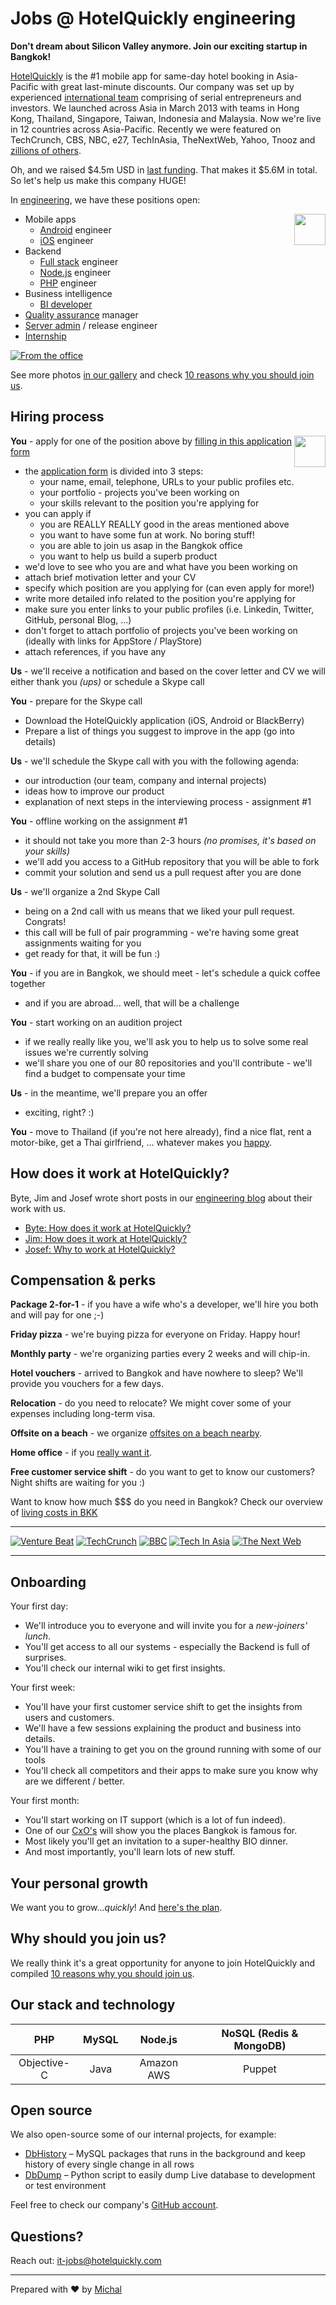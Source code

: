# Jobs @ HotelQuickly engineering

**Don't dream about Silicon Valley anymore. Join our exciting startup in Bangkok!**

[HotelQuickly](http://www.hotelquickly.com) is the #1 mobile app for same-day hotel booking in Asia-Pacific with great last-minute discounts. Our company was set up by experienced [international team](http://www.hotelquickly.com/about-us) comprising of serial entrepreneurs and investors. We launched across Asia in March 2013 with teams in Hong Kong, Thailand, Singapore, Taiwan, Indonesia and Malaysia. Now we're live in 12 countries across Asia-Pacific. Recently we were featured on TechCrunch, CBS, NBC, e27, TechInAsia, TheNextWeb, Yahoo, Tnooz and [zillions of others](http://www.hotelquickly.com/press).

Oh, and we raised $4.5m USD in [last funding](http://techcrunch.com/2014/07/09/hotelquickly-raises-4-5-million-to-double-down-on-last-minute-hotel-booking-in-asia-pacific/). That makes it $5.6M in total. So let's help us make this company HUGE!


In [engineering](http://engineering.hotelquickly.com), we have these positions open:

<img align="right" src="https://raw.githubusercontent.com/HotelQuickly/WeAreHiring/master/images/hq-logo.png" height="50" />

* Mobile apps
  * [Android](https://github.com/HotelQuickly/WeAreHiring/blob/master/open-positions/Android.md) engineer
  * [iOS](https://github.com/HotelQuickly/WeAreHiring/blob/master/open-positions/iOS.md) engineer
* Backend
  * [Full stack](https://github.com/HotelQuickly/WeAreHiring/blob/master/open-positions/Full-stack.md) engineer
  * [Node.js](https://github.com/HotelQuickly/WeAreHiring/blob/master/open-positions/Nodejs.md) engineer
  * [PHP](https://github.com/HotelQuickly/WeAreHiring/blob/master/open-positions/PHP.md) engineer
* Business intelligence
  * [BI developer](https://github.com/HotelQuickly/WeAreHiring/blob/master/open-positions/BI-developer.md)
* [Quality assurance](https://github.com/HotelQuickly/WeAreHiring/blob/master/open-positions/QualityAssurance.md) manager
* [Server admin](https://github.com/HotelQuickly/WeAreHiring/blob/master/open-positions/Server-admin.md) / release engineer
* [Internship](https://github.com/HotelQuickly/WeAreHiring/blob/master/open-positions/Internship.md)

[![From the office](https://raw.githubusercontent.com/HotelQuickly/WeAreHiring/master/images/photos-from-the-office.png)](https://plus.google.com/photos/100392005626903871747/albums/6014406468923735649)

See more photos [in our gallery](https://plus.google.com/photos/100392005626903871747/albums/6014406468923735649) and check [10 reasons why you should join us](https://github.com/HotelQuickly/WeAreHiring/blob/master/additional-info/10-reasons-why-you-should-join-us.md).

## Hiring process

<a href="https://docs.google.com/forms/d/1gGZYgjzAU0rUOCVOqQ_X7dd3x-u8DI8JBmX6QwuZD0k/viewform">
 <img align="right" src="http://admissions.uoregon.edu/sites/all/themes/admissions/images/applynow.gif" height="50" />
</a>

**You** - apply for one of the position above by [filling in this application form](https://docs.google.com/forms/d/1gGZYgjzAU0rUOCVOqQ_X7dd3x-u8DI8JBmX6QwuZD0k/viewform)

* the  [application form](https://docs.google.com/forms/d/1gGZYgjzAU0rUOCVOqQ_X7dd3x-u8DI8JBmX6QwuZD0k/viewform) is divided into 3 steps:
   * your name, email, telephone, URLs to your public profiles etc.
   * your portfolio - projects you've been working on
   * your skills relevant to the position you're applying for
* you can apply if
   * you are REALLY REALLY good in the areas mentioned above
   * you want to have some fun at work. No boring stuff!
   * you are able to join us asap in the Bangkok office
   * you want to help us build a superb product
* we'd love to see who you are and what have you been working on
* attach brief motivation letter and your CV
* specify which position are you applying for (can even apply for more!)
* write more detailed info related to the position you're applying for
* make sure you enter links to your public profiles (i.e. Linkedin, Twitter, GitHub, personal Blog, ...)
* don't forget to attach portfolio of projects you've been working on (ideally with links for AppStore / PlayStore)
* attach references, if you have any


**Us** - we'll receive a notification and based on the cover letter and CV we will either thank you *(ups)* or schedule a Skype call

**You** - prepare for the Skype call

* Download the HotelQuickly application (iOS, Android or BlackBerry)
* Prepare a list of things you suggest to improve in the app (go into details)

**Us** - we'll schedule the Skype call with you with the following agenda:

* our introduction (our team, company and internal projects)
* ideas how to improve our product
* explanation of next steps in the interviewing process - assignment #1

**You** - offline working on the assignment #1

* it should not take you more than 2-3 hours *(no promises, it's based on your skills)*
* we'll add you access to a GitHub repository that you will be able to fork
* commit your solution and send us a pull request after you are done

**Us** - we'll organize a 2nd Skype Call

* being on a 2nd call with us means that we liked your pull request. Congrats!
* this call will be full of pair programming - we're having some great assignments waiting for you
* get ready for that, it will be fun :)

**You** - if you are in Bangkok, we should meet - let's schedule a quick coffee together

* and if you are abroad... well, that will be a challenge

**You** - start working on an audition project

* if we really really like you, we'll ask you to help us to solve some real issues we're currently solving
* we'll share you one of our 80 repositories and you'll contribute - we'll find a budget to compensate your time

**Us** - in the meantime, we'll prepare you an offer

* exciting, right? :)

**You** - move to Thailand (if you're not here already), find a nice flat, rent a motor-bike, get a Thai girlfriend, ... whatever makes you [happy](http://www.youtube.com/watch?v=y6Sxv-sUYtM).

## How does it work at HotelQuickly?

Byte, Jim and Josef wrote short posts in our [engineering blog](http://engineering.hotelquickly.com) about their work with us.

* [Byte: How does it work at HotelQuickly?](http://engineering.hotelquickly.com/2014/05/15/byte-working-at-hotelquickly/)
* [Jim: How does it work at HotelQuickly?](http://engineering.hotelquickly.com/2014/05/16/jim-working-at-hotelquickly/)
* [Josef: Why to work at HotelQuickly?](http://engineering.hotelquickly.com/2014/05/18/josef-working-at-hotelquickly/)

## Compensation & perks

**Package 2-for-1** - if you have a wife who's a developer, we'll hire you both and will pay for one ;-)

**Friday pizza** - we're buying pizza for everyone on Friday. Happy hour!

**Monthly party** - we're organizing parties every 2 weeks and will chip-in.

**Hotel vouchers** - arrived to Bangkok and have nowhere to sleep? We'll provide you vouchers for a few days.

**Relocation** - do you need to relocate? We might cover some of your expenses including long-term visa.

**Offsite on a beach** - we organize [offsites on a beach nearby](https://github.com/HotelQuickly/WeAreHiring/blob/master/additional-info/offsites.md).

**Home office** - if you [really want it](https://github.com/HotelQuickly/WeAreHiring/blob/master/additional-info/home-office.md).

**Free customer service shift** - do you want to get to know our customers? Night shifts are waiting for you :)

Want to know how much $$$ do you need in Bangkok? Check our overview of [living costs in BKK](https://github.com/HotelQuickly/WeAreHiring/blob/master/additional-info/living-costs-in-BKK.md)

---

[![Venture Beat](http://www.hotelquickly.com/img/logos/vb.png)](http://venturebeat.com/2013/06/25/same-day-booking-app-hotelquickly-claims-dominance-in-asia-before-rival-hoteltonight/)
[![TechCrunch](http://www.hotelquickly.com/img/logos/tech_crunch.png)](http://techcrunch.com/2013/03/20/hotelquickly/)
[![BBC](http://www.hotelquickly.com/img/logos/bbc.png)](http://www.bbc.co.uk/programmes/p019byld)
[![Tech In Asia](http://www.hotelquickly.com/img/logos/tech_in_asia.png)](http://www.techinasia.com/hotelquickly-books-your-hotels-really-quickly/)
[![The Next Web](http://www.hotelquickly.com/img/logos/tnw.png)](http://thenextweb.com/apps/2013/07/21/asia-focused-hotelquickly-now-lets-travellers-make-multiple-night-hotel-bookings/)

---

## Onboarding

Your first day:

* We'll introduce you to everyone and will invite you for a *new-joiners' lunch*.
* You'll get access to all our systems - especially the Backend is full of surprises.
* You'll check our internal wiki to get first insights.

Your first week:

* You'll have your first customer service shift to get the insights from users and customers.
* We'll have a few sessions explaining the product and business into details.
* You'll have a training to get you on the ground running with some of our tools
* You'll check all competitors and their apps to make sure you know why are we different / better.

Your first month:

* You'll start working on IT support (which is a lot of fun indeed).
* One of our [CxO's](http://www.hotelquickly.com/about-us) will show you the places Bangkok is famous for.
* Most likely you'll get an invitation to a super-healthy BIO dinner.
* And most importantly, you'll learn lots of new stuff.

## Your personal growth

We want you to grow...*quickly*! And [here's the plan](https://github.com/HotelQuickly/WeAreHiring/blob/master/additional-info/personal-growth.md).

## Why should you join us?

We really think it's a great opportunity for anyone to join HotelQuickly and compiled [10 reasons why you should join us](https://github.com/HotelQuickly/WeAreHiring/blob/master/additional-info/10-reasons-why-you-should-join-us.md).

## Our stack and technology

| PHP | MySQL | Node.js | NoSQL (Redis & MongoDB) |
|:--:|:--:|:--:|:--:|
| Objective-C | Java | Amazon AWS | Puppet |

## Open source

We also open-source some of our internal projects, for example:

* [DbHistory](https://github.com/HotelQuickly/DbHistory) – MySQL packages that runs in the background and keep history of every single change in all rows
* [DbDump](https://github.com/HotelQuickly/DbDump) – Python script to easily dump Live database to development or test environment

Feel free to check our company's [GitHub account](https://github.com/HotelQuickly/).

## Questions?

Reach out: it-jobs@hotelquickly.com

---

Prepared with ♥ by [Michal](mailto:michal.juhas@hotelquickly.com)
